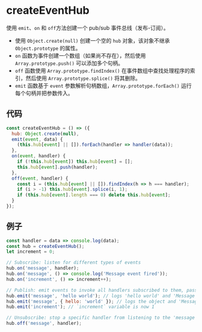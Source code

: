 # createEventHub

使用 `emit`、`on` 和 `off`方法创建一个 pub/sub 事件总线（发布-订阅）。

- 使用 `Object.create(null)` 创建一个空的 `hub` 对象，该对象不继承 `Object.prototype` 的属性。
- `on` 函数为事件创建一个数组（如果尚不存在），然后使用 `Array.prototype.push()` 可以添加多个句柄。
- `off` 函数使用 `Array.prototype.findIndex()` 在事件数组中查找处理程序的索引，然后使用 `Array.prototype.splice()` 将其删除。
- `emit` 函数基于 `event` 参数解析句柄数组，`Array.prototype.forEach()` 运行每个句柄并把参数传入。

## 代码

```js
const createEventHub = () => ({
  hub: Object.create(null),
  emit(event, data) {
    (this.hub[event] || []).forEach(handler => handler(data));
  },
  on(event, handler) {
    if (!this.hub[event]) this.hub[event] = [];
    this.hub[event].push(handler);
  },
  off(event, handler) {
    const i = (this.hub[event] || []).findIndex(h => h === handler);
    if (i > -1) this.hub[event].splice(i, 1);
    if (this.hub[event].length === 0) delete this.hub[event];
  }
});
```

## 例子

```js
const handler = data => console.log(data);
const hub = createEventHub();
let increment = 0;

// Subscribe: listen for different types of events
hub.on('message', handler);
hub.on('message', () => console.log('Message event fired'));
hub.on('increment', () => increment++);

// Publish: emit events to invoke all handlers subscribed to them, passing the data to them as an argument
hub.emit('message', 'hello world'); // logs 'hello world' and 'Message event fired'
hub.emit('message', { hello: 'world' }); // logs the object and 'Message event fired'
hub.emit('increment'); // `increment` variable is now 1

// Unsubscribe: stop a specific handler from listening to the 'message' event
hub.off('message', handler);
```
